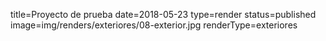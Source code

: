 title=Proyecto de prueba
date=2018-05-23
type=render
status=published
image=img/renders/exteriores/08-exterior.jpg
renderType=exteriores
~~~~~~